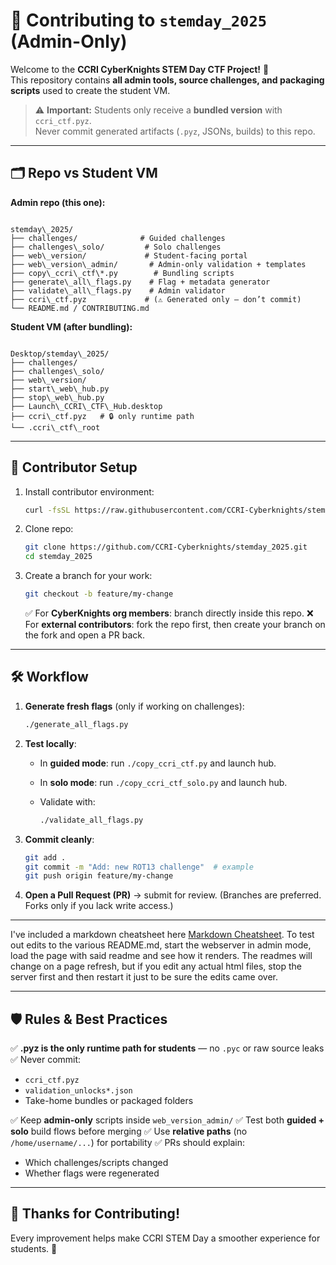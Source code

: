 # 🤝 Contributing to `stemday_2025` (Admin-Only)

Welcome to the **CCRI CyberKnights STEM Day CTF Project!** 🎉  
This repository contains **all admin tools, source challenges, and packaging scripts** used to create the student VM.

> ⚠️ **Important:** Students only receive a **bundled version** with `ccri_ctf.pyz`.  
> Never commit generated artifacts (`.pyz`, JSONs, builds) to this repo.

---

## 🗂️ Repo vs Student VM

**Admin repo (this one):**

```

stemday\_2025/
├── challenges/              # Guided challenges
├── challenges\_solo/         # Solo challenges
├── web\_version/             # Student-facing portal
├── web\_version\_admin/       # Admin-only validation + templates
├── copy\_ccri\_ctf\*.py        # Bundling scripts
├── generate\_all\_flags.py    # Flag + metadata generator
├── validate\_all\_flags.py    # Admin validator
├── ccri\_ctf.pyz             # (⚠️ Generated only — don’t commit)
└── README.md / CONTRIBUTING.md

```

**Student VM (after bundling):**

```

Desktop/stemday\_2025/
├── challenges/
├── challenges\_solo/
├── web\_version/
├── start\_web\_hub.py
├── stop\_web\_hub.py
├── Launch\_CCRI\_CTF\_Hub.desktop
├── ccri\_ctf.pyz   # 🔒 only runtime path
└── .ccri\_ctf\_root

````

---

## 🚀 Contributor Setup

1. Install contributor environment:

   ```bash
   curl -fsSL https://raw.githubusercontent.com/CCRI-Cyberknights/stemday_2025/main/setup_contributor.py | python3 -
   ````

2. Clone repo:

   ```bash
   git clone https://github.com/CCRI-Cyberknights/stemday_2025.git
   cd stemday_2025
   ```

3. Create a branch for your work:

   ```bash
   git checkout -b feature/my-change
   ```

   ✅ For **CyberKnights org members**: branch directly inside this repo.
   ❌ For **external contributors**: fork the repo first, then create your branch on the fork and open a PR back.

---

## 🛠 Workflow

1. **Generate fresh flags** (only if working on challenges):

   ```bash
   ./generate_all_flags.py
   ```

2. **Test locally**:

   * In **guided mode**: run `./copy_ccri_ctf.py` and launch hub.
   * In **solo mode**: run `./copy_ccri_ctf_solo.py` and launch hub.
   * Validate with:

     ```bash
     ./validate_all_flags.py
     ```

3. **Commit cleanly**:

   ```bash
   git add .
   git commit -m "Add: new ROT13 challenge"  # example
   git push origin feature/my-change
   ```

4. **Open a Pull Request (PR)** → submit for review.
   (Branches are preferred. Forks only if you lack write access.)

---

I've included a markdown cheatsheet here [Markdown Cheatsheet](https://github.com/CCRI-Cyberknights/stemday_2025/blob/main/markdown-cheat-sheet.md). To test out edits to the various README.md, start the webserver in admin mode, load the page with said readme and see how it renders. The readmes will change on a page refresh, but if you edit any actual html files, stop the server first and then restart it just to be sure the edits came over.

---

## 🛡️ Rules & Best Practices

✅ **.pyz is the only runtime path for students** — no `.pyc` or raw source leaks
✅ Never commit:

* `ccri_ctf.pyz`
* `validation_unlocks*.json`
* Take-home bundles or packaged folders

✅ Keep **admin-only** scripts inside `web_version_admin/`
✅ Test both **guided + solo** build flows before merging
✅ Use **relative paths** (no `/home/username/...`) for portability
✅ PRs should explain:

* Which challenges/scripts changed
* Whether flags were regenerated

---

## 🙌 Thanks for Contributing!

Every improvement helps make CCRI STEM Day a smoother experience for students. 🚩
